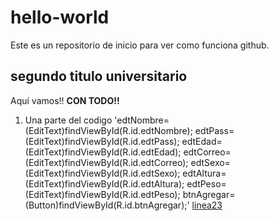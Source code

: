 # hello-world
Este es un repositorio de inicio para ver como funciona github.
## segundo titulo universitario
Aquí vamos!!  **CON TODO!!**
1. Una parte del codigo
'edtNombre=(EditText)findViewById(R.id.edtNombre);
        edtPass=(EditText)findViewById(R.id.edtPass);
        edtEdad=(EditText)findViewById(R.id.edtEdad);
        edtCorreo=(EditText)findViewById(R.id.edtCorreo);
        edtSexo=(EditText)findViewById(R.id.edtSexo);
        edtAltura=(EditText)findViewById(R.id.edtAltura);
        edtPeso=(EditText)findViewById(R.id.edtPeso);
        btnAgregar=(Button)findViewById(R.id.btnAgregar);'
	[linea23](http://linea23.hopto.org/android_services/validar_usuario.php)
  
